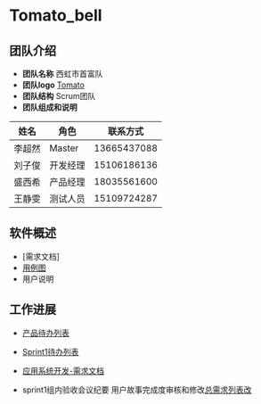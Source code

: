 # Tomato_bell
## 团队介绍

* **团队名称**
  西虹市首富队
* **团队logo**
  [Tomato](https://github.com/aaaMsLIUfruit/Tomato_bell/blob/main/Tomato.jpg)
* **团队结构**
  Scrum团队
* **团队组成和说明**

|姓名|角色|联系方式|
|----|----|----|
|李超然|Master|13665437088|
|刘子俊|开发经理|15106186136|
|盛西希|产品经理|18035561600|
|王静雯|测试人员|15109724287|

 ## 软件概述
* [需求文档]
* [用例图](https://github.com/aaaMsLIUfruit/Tomato_bell/blob/main/%E7%94%A8%E4%BE%8B%E5%9B%BE.png)
* 用户说明

## 工作进展
* [产品待办列表](https://github.com/aaaMsLIUfruit/Tomato_bell/blob/main/%E4%BA%A7%E5%93%81%E5%BE%85%E5%8A%9E%E5%88%97%E8%A1%A8%EF%BC%88%E6%80%BB%E9%9C%80%E6%B1%82%EF%BC%89.xls)
* [Sprint1待办列表](https://github.com/aaaMsLIUfruit/Tomato_bell/blob/main/Spint%E5%BE%85%E5%8A%9E%E5%88%97%E8%A1%A8.xlsx)
* [应用系统开发-需求文档](https://github.com/aaaMsLIUfruit/Tomato_bell/blob/main/%E5%BA%94%E7%94%A8%E7%B3%BB%E7%BB%9F%E5%BC%80%E5%8F%91-%E9%9C%80%E6%B1%82%E6%96%87%E6%A1%A3.docx)
  
* sprint1组内验收会议纪要
  用户故事完成度审核和修改[总需求列表改]()

